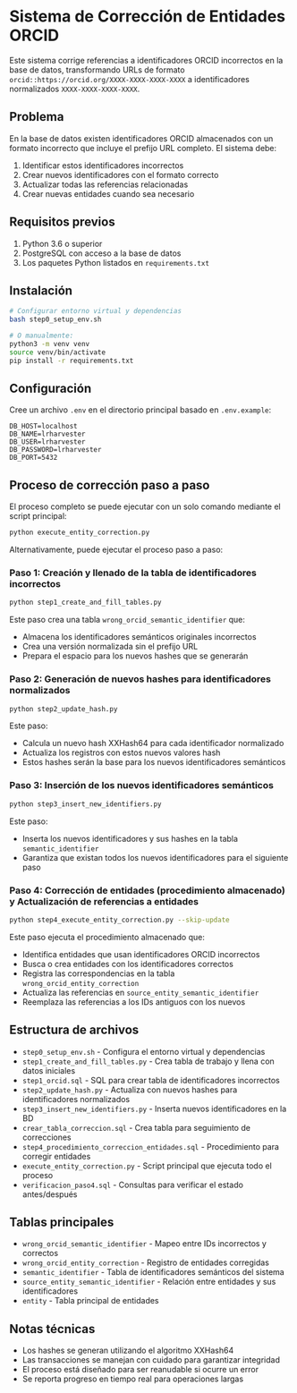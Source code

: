 # Sistema de Corrección de Entidades ORCID

Este sistema corrige referencias a identificadores ORCID incorrectos en la base de datos, transformando URLs de formato `orcid::https://orcid.org/XXXX-XXXX-XXXX-XXXX` a identificadores normalizados `XXXX-XXXX-XXXX-XXXX`.

## Problema

En la base de datos existen identificadores ORCID almacenados con un formato incorrecto que incluye el prefijo URL completo. El sistema debe:

1. Identificar estos identificadores incorrectos
2. Crear nuevos identificadores con el formato correcto
3. Actualizar todas las referencias relacionadas
4. Crear nuevas entidades cuando sea necesario

## Requisitos previos

1. Python 3.6 o superior
2. PostgreSQL con acceso a la base de datos
3. Los paquetes Python listados en `requirements.txt`

## Instalación

```bash
# Configurar entorno virtual y dependencias
bash step0_setup_env.sh

# O manualmente:
python3 -m venv venv
source venv/bin/activate
pip install -r requirements.txt
```

## Configuración

Cree un archivo `.env` en el directorio principal basado en `.env.example`:

```
DB_HOST=localhost
DB_NAME=lrharvester
DB_USER=lrharvester
DB_PASSWORD=lrharvester
DB_PORT=5432
```

## Proceso de corrección paso a paso

El proceso completo se puede ejecutar con un solo comando mediante el script principal:

```bash
python execute_entity_correction.py
```

Alternativamente, puede ejecutar el proceso paso a paso:

### Paso 1: Creación y llenado de la tabla de identificadores incorrectos

```bash
python step1_create_and_fill_tables.py
```

Este paso crea una tabla `wrong_orcid_semantic_identifier` que:
- Almacena los identificadores semánticos originales incorrectos
- Crea una versión normalizada sin el prefijo URL
- Prepara el espacio para los nuevos hashes que se generarán

### Paso 2: Generación de nuevos hashes para identificadores normalizados

```bash
python step2_update_hash.py
```

Este paso:
- Calcula un nuevo hash XXHash64 para cada identificador normalizado
- Actualiza los registros con estos nuevos valores hash
- Estos hashes serán la base para los nuevos identificadores semánticos

### Paso 3: Inserción de los nuevos identificadores semánticos

```bash
python step3_insert_new_identifiers.py
```

Este paso:
- Inserta los nuevos identificadores y sus hashes en la tabla `semantic_identifier`
- Garantiza que existan todos los nuevos identificadores para el siguiente paso

### Paso 4: Corrección de entidades (procedimiento almacenado) y Actualización de referencias a entidades

```bash
python step4_execute_entity_correction.py --skip-update
```

Este paso ejecuta el procedimiento almacenado que:
- Identifica entidades que usan identificadores ORCID incorrectos
- Busca o crea entidades con los identificadores correctos
- Registra las correspondencias en la tabla `wrong_orcid_entity_correction`
- Actualiza las referencias en `source_entity_semantic_identifier`
- Reemplaza las referencias a los IDs antiguos con los nuevos


## Estructura de archivos

- `step0_setup_env.sh` - Configura el entorno virtual y dependencias
- `step1_create_and_fill_tables.py` - Crea tabla de trabajo y llena con datos iniciales
- `step1_orcid.sql` - SQL para crear tabla de identificadores incorrectos
- `step2_update_hash.py` - Actualiza con nuevos hashes para identificadores normalizados
- `step3_insert_new_identifiers.py` - Inserta nuevos identificadores en la BD
- `crear_tabla_correccion.sql` - Crea tabla para seguimiento de correcciones
- `step4_procedimiento_correccion_entidades.sql` - Procedimiento para corregir entidades
- `execute_entity_correction.py` - Script principal que ejecuta todo el proceso
- `verificacion_paso4.sql` - Consultas para verificar el estado antes/después

## Tablas principales

- `wrong_orcid_semantic_identifier` - Mapeo entre IDs incorrectos y correctos
- `wrong_orcid_entity_correction` - Registro de entidades corregidas
- `semantic_identifier` - Tabla de identificadores semánticos del sistema
- `source_entity_semantic_identifier` - Relación entre entidades y sus identificadores
- `entity` - Tabla principal de entidades

## Notas técnicas

- Los hashes se generan utilizando el algoritmo XXHash64
- Las transacciones se manejan con cuidado para garantizar integridad
- El proceso está diseñado para ser reanudable si ocurre un error
- Se reporta progreso en tiempo real para operaciones largas
